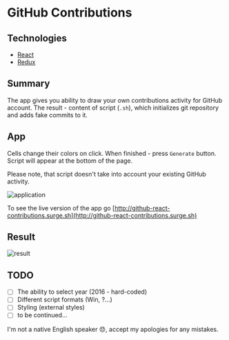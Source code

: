 # GitHub Contributions

## Technologies
* [React](https://facebook.github.io/react/)
* [Redux](http://redux.js.org/)

## Summary
The app gives you ability to draw your own contributions activity for GitHub account.
The result - content of script (`.sh`), which initializes git repository and adds fake commits to it.

## App
Cells change their colors on click. When finished - press `Generate` button. Script will appear at the bottom of the page.

Please note, that script doesn't take into account your existing GitHub activity.

![application](https://cloud.githubusercontent.com/assets/5333145/22349236/df204574-e41f-11e6-8a83-5135b4166636.png)

To see the live version of the app go [http://github-react-contributions.surge.sh](http://github-react-contributions.surge.sh)

## Result

![result](https://cloud.githubusercontent.com/assets/5333145/22380643/30a8e090-e4cf-11e6-861a-6fbd735f6fd3.png)

## TODO
- [ ] The ability to select year (2016 - hard-coded)
- [ ] Different script formats (Win, ?...)
- [ ] Styling (external styles)
- [ ] to be continued...

I'm not a native English speaker :disappointed:, accept my apologies for any mistakes.
